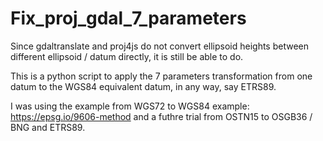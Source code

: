 # Fix_proj_gdal_7_parameters

Since gdaltranslate and proj4js do not convert ellipsoid heights between different ellipsoid / datum directly, it is still be able to do.

This is a python script to apply the 7 parameters transformation from one datum to the WGS84 equivalent datum, in any way, say ETRS89.

I was using the example from WGS72 to WGS84 example: https://epsg.io/9606-method and a futhre trial from OSTN15 to OSGB36 / BNG and ETRS89.